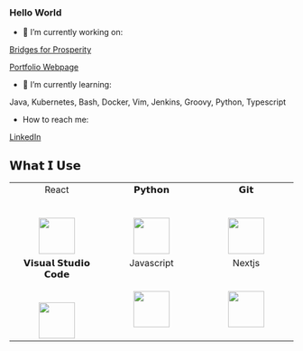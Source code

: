 ### Hello World


- 🔭 I’m currently working on:

[Bridges for Prosperity](https://main.dvxfvrn3mdjg1.amplifyapp.com/)

[Portfolio Webpage](https://www.geraldryan.dev)

- 🌱 I’m currently learning:

Java, Kubernetes, Bash, Docker, Vim, Jenkins, Groovy, Python, Typescript

- How to reach me: 

[LinkedIn](https://www.linkedin.com/in/gerald-ryan-0007/)

<!--
**GeraldRyan/GeraldRyan** is a ✨ _special_ ✨ repository because its `README.md` (this file) appears on your GitHub profile.
- 🤔 I’m looking for help with ...
- 💬 Ask me about ...

- ⚡ Fun fact: ...
-->

## 𝗪𝗵𝗮𝘁 𝗜 𝗨𝘀𝗲

<table>
  <tbody>
    <tr valign="top">
      <td width="25%" align="center">
        <span>React</span><br><br><br>
        <img height="64px" src="https://cdn.svgporn.com/logos/react.svg">
      </td>
      <td width="25%" align="center">
        <span>𝗣𝘆𝘁𝗵𝗼𝗻</span><br><br><br>
        <img height="64px" src="https://cdn.svgporn.com/logos/python.svg">
      </td>
      <td width="25%" align="center">
        <span>𝗚𝗶𝘁</span><br><br><br>
        <img height="64px" src="https://cdn.svgporn.com/logos/git-icon.svg">
      </td>
     </tr>
     <tr valign="top">
      <td width="25%" align="center">
        <span>𝗩𝗶𝘀𝘂𝗮𝗹 𝗦𝘁𝘂𝗱𝗶𝗼 𝗖𝗼𝗱𝗲</span><br><br><br>
        <img height="64px" src="https://cdn.svgporn.com/logos/visual-studio-code.svg">
      </td>
      <td width="25%" align="center">
        <span>Javascript</span><br><br><br>
        <img height="64px" src="https://cdn.svgporn.com/logos/javascript.svg">
      </td>
      <td width="25%" align="center">
        <span>Nextjs</span><br><br><br>
        <img height="64px" src="https://cdn.svgporn.com/logos/nextjs.svg">
      </td>
           </tr>
  </tbody>
</table>



<!--
**GeraldRyan/GeraldRyan** is a ✨ _special_ ✨ repository because its `README.md` (this file) appears on your GitHub profile.
-->
